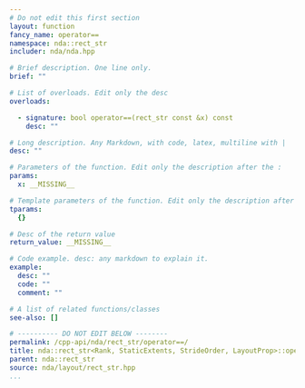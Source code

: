```yaml
---
# Do not edit this first section
layout: function
fancy_name: operator==
namespace: nda::rect_str
includer: nda/nda.hpp

# Brief description. One line only.
brief: ""

# List of overloads. Edit only the desc
overloads:

  - signature: bool operator==(rect_str const &x) const
    desc: ""

# Long description. Any Markdown, with code, latex, multiline with |
desc: ""

# Parameters of the function. Edit only the description after the :
params:
  x: __MISSING__

# Template parameters of the function. Edit only the description after the :
tparams:
  {}

# Desc of the return value
return_value: __MISSING__

# Code example. desc: any markdown to explain it.
example:
  desc: ""
  code: ""
  comment: ""

# A list of related functions/classes
see-also: []

# ---------- DO NOT EDIT BELOW --------
permalink: /cpp-api/nda/rect_str/operator==/
title: nda::rect_str<Rank, StaticExtents, StrideOrder, LayoutProp>::operator==
parent: nda::rect_str
source: nda/layout/rect_str.hpp
...
```


